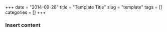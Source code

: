 +++ 
date = "2014-09-28"
title = "Template Title"
slug = "template" 
tags = []
categories = []
+++

### Insert content
